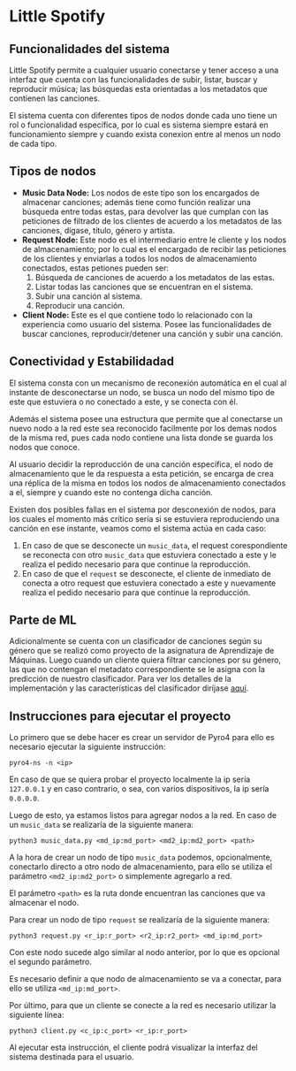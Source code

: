 # Little Spotify

## Funcionalidades del sistema 

Little Spotify permite a cualquier usuario conectarse y tener acceso a una interfaz que cuenta con las funcionalidades de subir, listar, buscar y reproducir música; las búsquedas esta orientadas a los metadatos que contienen las canciones. 

El sistema cuenta con diferentes tipos de nodos donde cada uno tiene un rol o funcionalidad específica, por lo cual es sistema siempre estará en funcionamiento siempre y cuando exista conexion entre al menos un nodo de cada tipo. 

## Tipos de nodos

- **Music Data Node:** Los nodos de este tipo son los encargados de almacenar canciones; además tiene como función realizar una búsqueda entre todas estas, para devolver las que cumplan con las peticiones de filtrado de los clientes de acuerdo a los metadatos de las canciones, dígase, título, género y artista. 
- **Request Node:** Este nodo es el intermediario entre le cliente y los nodos de almacenamiento; por lo cual es el encargado de recibir las peticiones de los clientes y enviarlas a todos los nodos de almacenamiento conectados, estas petiones pueden ser:
    1.  Búsqueda de canciones de acuerdo a los metadatos de las estas. 
    2. Listar todas las canciones que se encuentran en el sistema.
    3. Subir una canción al sistema.
    4. Reproducir una canción.
- **Client Node:** Este es el que contiene todo lo relacionado con la experiencia como usuario del sistema. Posee las funcionalidades de  buscar canciones, reproducir/detener una canción y subir una canción.

## Conectividad y Estabilidadad

El sistema consta con un mecanismo de reconexión automática en el cual al instante de desconectarse un nodo, se busca un nodo del mismo tipo de este que estuviera o no conectado a este, y se conecta con él. 

Además el sistema posee una estructura que permite que al conectarse un nuevo nodo a la red este sea reconocido facilmente por los demas nodos de la misma red, pues cada nodo contiene una lista donde se guarda los nodos que conoce.

Al usuario decidir la reproducción de una canción específica, el nodo de almacenamiento que le da respuesta a esta petición, se encarga de crea una réplica de la misma en todos los nodos de almacenamiento conectados a el, siempre y cuando este no contenga dicha canción.

Existen dos posibles fallas en el sistema por desconexión de nodos, para los cuales el momento más crítico sería si se estuviera reproduciendo una canción en ese instante, veamos como el sistema actúa en cada caso:
1. En caso de que se desconecte un `music_data`, el request corespondiente se reconecta con otro `music_data` que estuviera conectado a este y le realiza el pedido necesario para que continue la reproducción.
2. En caso de que el `request` se desconecte, el cliente de inmediato de conecta a otro request que estuviera conectado a este y nuevamente realiza el pedido necesario para que continue la reproducción.

## Parte de ML

Adicionalmente se cuenta con un clasificador de canciones según su género que se realizó como proyecto de la asignatura de Aprendizaje de Máquinas. Luego cuando un cliente quiera filtrar canciones por su género, las que no contengan el metadato correspondiente se le asigna con la predicción de nuestro clasificador. 
Para ver los detalles de la implementación y las características del clasificador diríjase [aquí](https://github.com/Gusta2307/Little-Spotify/blob/main/ML/README.md).


## Instrucciones para ejecutar el proyecto

Lo primero que se debe hacer es crear un servidor de Pyro4 para ello es necesario ejecutar la siguiente instrucción:

```
pyro4-ns -n <ip>
```

En caso de que se quiera probar el proyecto localmente la ip sería `127.0.0.1` y en caso contrario, o sea, con varios dispositivos, la ip sería `0.0.0.0`.


Luego de esto, ya estamos listos para agregar nodos a la red. En caso de un `music_data` se realizaría de la siguiente manera:

```
python3 music_data.py <md_ip:md_port> <md2_ip:md2_port> <path>
```

A la hora de crear un nodo de tipo `music_data` podemos, opcionalmente, conectarlo directo a otro nodo de almacenamiento, para ello se utiliza el parámetro `<md2_ip:md2_port>` o simplemente agregarlo a red. 

El parámetro `<path>` es la ruta donde encuentran las canciones que va almacenar el nodo. 

Para crear un nodo de tipo `request` se realizaría de la siguiente manera:


```
python3 request.py <r_ip:r_port> <r2_ip:r2_port> <md_ip:md_port>
```

Con este nodo sucede algo similar al nodo anterior, por lo que es opcional el segundo parámetro.

Es necesario definir a que nodo de almacenamiento se va a conectar, para ello se utiliza `<md_ip:md_port>`. 


Por último, para que un cliente se conecte a la red es necesario utilizar la siguiente línea:

```
python3 client.py <c_ip:c_port> <r_ip:r_port>
```

Al ejecutar esta instrucción, el cliente podrá visualizar la interfaz del sistema destinada para el usuario. 








